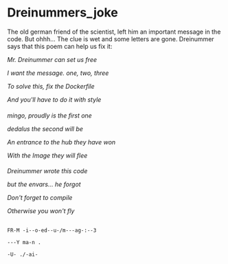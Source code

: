 # Dreinummers_joke

The old german friend of the scientist, left him an important message in the code. 
But ohhh... The clue is wet and some letters are gone.
Dreinummer says that this poem can help us fix it:

_Mr. Dreinummer can set us free_

_I want the message. one, two, three_

_To solve this, fix the Dockerfile_

_And you'll have to do it with style_

####

_mingo, proudly is the first one_

_dedalus the second will be_

_An entrance to the hub they have won_

_With the Image they will flee_

####

_Dreinummer wrote this code_

_but the envars... he forgot_

_Don't forget to compile_

_Otherwise you won't fly_

##

```
FR-M -i--o-ed--u-/m---ag-:--3

---Y ma-n .

-U- ./-ai-
```
